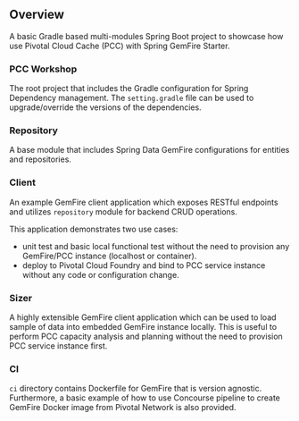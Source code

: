 
## Overview
A basic Gradle based multi-modules Spring Boot project to showcase how use Pivotal Cloud Cache (PCC) with Spring GemFire Starter.

### PCC Workshop
The root project that includes the Gradle configuration for Spring Dependency management. The `setting.gradle` file can be used to upgrade/override the versions of the dependencies.

### Repository
A base module that includes Spring Data GemFire configurations for entities and repositories. 

### Client
An example GemFire client application which exposes RESTful endpoints and utilizes `repository` module for backend CRUD operations.

This application demonstrates two use cases:
* unit test and basic local functional test without the need to provision any GemFire/PCC instance (localhost or container).
* deploy to Pivotal Cloud Foundry and bind to PCC service instance without any code or configuration change. 

### Sizer
A highly extensible GemFire client application which can be used to load sample of data into embedded GemFire instance locally. This is useful to perform PCC capacity analysis and planning without the need to provision PCC service instance first.

### CI
`ci` directory contains Dockerfile for GemFire that is version agnostic. Furthermore, a basic example of how to use Concourse pipeline to create GemFire Docker image from Pivotal Network is also provided. 
